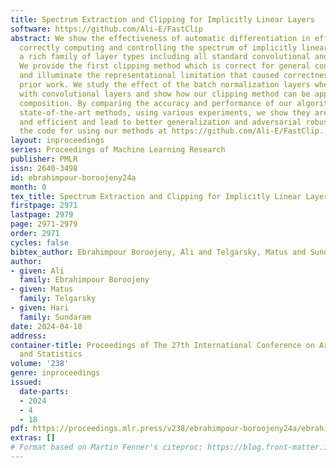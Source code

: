 ```yaml
---
title: Spectrum Extraction and Clipping for Implicitly Linear Layers
software: https://github.com/Ali-E/FastClip
abstract: We show the effectiveness of automatic differentiation in efficiently and
  correctly computing and controlling the spectrum of implicitly linear operators,
  a rich family of layer types including all standard convolutional and dense layers.
  We provide the first clipping method which is correct for general convolution layers,
  and illuminate the representational limitation that caused correctness issues in
  prior work. We study the effect of the batch normalization layers when concatenated
  with convolutional layers and show how our clipping method can be applied to their
  composition. By comparing the accuracy and performance of our algorithms to the
  state-of-the-art methods, using various experiments, we show they are more precise
  and efficient and lead to better generalization and adversarial robustness. We provide
  the code for using our methods at https://github.com/Ali-E/FastClip.
layout: inproceedings
series: Proceedings of Machine Learning Research
publisher: PMLR
issn: 2640-3498
id: ebrahimpour-boroojeny24a
month: 0
tex_title: Spectrum Extraction and Clipping for Implicitly Linear Layers
firstpage: 2971
lastpage: 2979
page: 2971-2979
order: 2971
cycles: false
bibtex_author: Ebrahimpour Boroojeny, Ali and Telgarsky, Matus and Sundaram, Hari
author:
- given: Ali
  family: Ebrahimpour Boroojeny
- given: Matus
  family: Telgarsky
- given: Hari
  family: Sundaram
date: 2024-04-18
address:
container-title: Proceedings of The 27th International Conference on Artificial Intelligence
  and Statistics
volume: '238'
genre: inproceedings
issued:
  date-parts:
  - 2024
  - 4
  - 18
pdf: https://proceedings.mlr.press/v238/ebrahimpour-boroojeny24a/ebrahimpour-boroojeny24a.pdf
extras: []
# Format based on Martin Fenner's citeproc: https://blog.front-matter.io/posts/citeproc-yaml-for-bibliographies/
---
```

